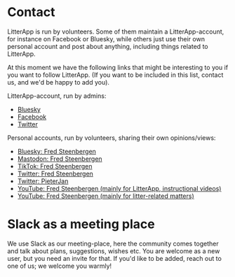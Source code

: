 # Contact

LitterApp is run by volunteers. Some of them maintain a LitterApp-account, for instance on Facebook or Bluesky, while others just use their own personal account and post about anything, including things related to LitterApp.

At this moment we have the following links that might be interesting to you if you want to follow LitterApp. (If you want to be included in this list, contact us, and we'd be happy to add you).

LitterApp-account, run by admins:

- [Bluesky](https://bsky.app/profile/litterappnet.bsky.social)
- [Facebook](https://www.facebook.com/LitterApp/)
- [Twitter](https://x.com/LitterApp_NET)


Personal accounts, run by volunteers, sharing their own opinions/views:

- [Bluesky: Fred Steenbergen](https://bsky.app/profile/fredsteenbergen.bsky.social)
- [Mastodon: Fred Steenbergen](https://mastodon.nl/@fredsteenbergen)
- [TikTok: Fred Steenbergen](https://www.tiktok.com/@zwerfiewashere)
- [Twitter: Fred Steenbergen](https://twitter.com/fredsteenbergen)
- [Twitter: PieterJan](https://x.com/pjhummelen)
- [YouTube: Fred Steenbergen (mainly for LitterApp, instructional videos)](https://www.youtube.com/channel/UCVOvA50khpsa1aChMwFeI6g)
- [YouTube: Fred Steenbergen (mainly for litter-related matters)](https://www.youtube.com/channel/UC0znuQKQO5-YGGaSlutg5WA)

# Slack as a meeting place
We use Slack as our meeting-place, here the community comes together and talk about plans, suggestions, wishes etc. You are welcome as a new user, but you need an invite for that. If you'd like to be added, reach out to one of us; we welcome you warmly!
